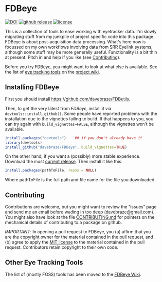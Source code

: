 FDBeye
====
[![DOI](https://zenodo.org/badge/38009047.svg)](https://zenodo.org/badge/latestdoi/38009047)
[![github release](https://img.shields.io/github/release/davebraze/FDBeye.svg?label=current+release)](https://github.com/davebraze/FDBeye/releases)
[![license](https://img.shields.io/badge/license-MIT-lightgray.svg)](LICENSE)

This is a collection of tools to ease working with eyetracker
data. I'm slowly migrating stuff from my junkpile of project specific
code into this package. FDBeye is about post-acquisition data
processing. What's here now is focussed on my own workflows involving
data from SRR Eyelink systems, although some stuff may be more
generally useful. Functionality is a bit thin at present. Pitch in and
help if you like (see [Contributing](#contributing)).

Before you try FDBeye, you might want to look at what else is
available. See the list of
[eye tracking tools](https://github.com/davebraze/FDBeye/wiki/Researcher-Contributed-Eye-Tracking-Tools)
on the [project wiki](https://github.com/davebraze/FDBeye/wiki).

Installing FDBeye
-----------------
First you should install <https://github.com/davebraze/FDButils>.

Then, to get the very latest from *FDBeye*, install it via
`devtools::install_github()`. Some people have reported problems with
the installation due to the vignettes failing to build. If that
happens to you, you can try again with `build_vignettes=FALSE`,
although the vignettes won't be available.

```R
install.packages("devtools")    ## if you don't already have it
library(devtools)
install_github("davebraze/FDBeye", build_vignettes=TRUE)
```

On the other hand, if you want a (possibly) more stable
experience. Download the most
[current release](https://github.com/davebraze/FDBeye/releases). Then
install it like this:

```R
install.packages(pathToFile, repos = NULL)
```

Where pathToFile is the full path and file name for the file you
downloaded.

Contributing
------------

Contributions are welcome, but you might want to review the "issues"
page and send me an email before wading in too deep
(<davebraze@gmail.com>). You might also have look at the file
[CONTRIBUTING.md](CONTRIBUTING.md) for pointers on the mechanical details of
contributing to a package on github.

_IMPORTANT_: In opening a pull request to FDBeye, you (a) affirm that
you are the copyright owner for the material contained in the pull
request, and (b) agree to apply the
[MIT license](https://opensource.org/licenses/MIT) to the material
contained in the pull request. Contributors retain copyright to their
own code.

Other Eye Tracking Tools
------------------------

The list of (mostly FOSS) tools has been moved to the
[FDBeye Wiki](https://github.com/davebraze/FDBeye/wiki).
